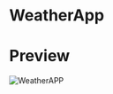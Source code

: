# WeatherApp
# Preview
![WeatherAPP](https://github.com/user-attachments/assets/2a563b2f-4bc6-4667-8e0c-c7ba03396383)
